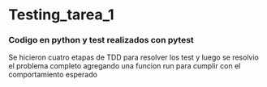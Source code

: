 # Testing_tarea_1
### Codigo en python y test realizados con pytest
Se hicieron cuatro etapas de TDD para resolver los test y luego se resolvio el problema completo agregando una funcion run para cumplir con el comportamiento esperado
